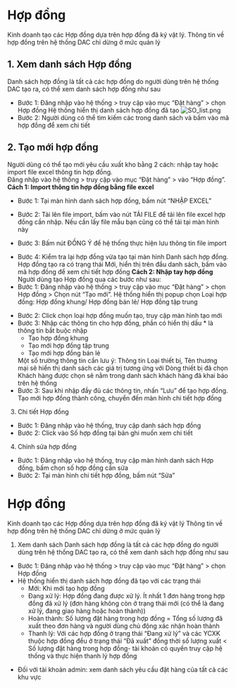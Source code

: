 # Hợp đồng
Kinh doanh tạo các Hợp đồng dựa trên hợp đồng đã ký vật lý. Thông tin về hợp đồng trên hệ thống DAC chỉ dừng ở mức quản lý
## 1. Xem danh sách Hợp đồng
Danh sách hợp đồng là tất cả các hợp đồng do người dùng trên hệ thống DAC tạo ra, có thể xem danh sách hợp đồng như sau
- Bước 1: Đăng nhập vào hệ thống > truy cập vào mục “Đặt hàng” > chọn Hợp đồng
Hệ thống hiển thị danh sách hợp đồng đã tạo
![SO_list.png](\img\order_contract\SO_list.png)
- Bước 2: Người dùng có thể tìm kiếm các trong danh sách và bấm vào mã hợp đồng để xem chi tiết 
<!-- Ảnh cap màn hình có khoanh vào các searchbox tìm kiếm và textlink -->
## 2. Tạo mới hợp đồng
Người dùng có thể tạo mới yêu cầu xuất kho bằng 2 cách: nhập tay hoặc import file excel thông tin hợp đồng.  
Đăng nhập vào hệ thống > truy cập vào mục “Đặt hàng” > vào “Hợp đồng”.  
**Cách 1: Import thông tin hợp đồng bằng file excel**  
- Bước 1: Tại màn hình danh sách hợp đồng, bấm nút “NHẬP EXCEL”
<!-- Ảnh chụp màn hình focus vào button Nhập excel -->
- Bước 2: Tải lên file import, bấm vào nút TẢI FILE để tải lên file excel hợp đồng cần nhập. Nếu cần lấy file mẫu bạn cũng có thể tải tại màn hình này
<!-- Ảnh popup Tải lên hợp đồng -->
- Bước 3: Bấm nút ĐỒNG Ý để hệ thống thực hiện lưu thông tin file import
<!-- Ảnh popup Tải lên hợp đồng, focus đồng ý -->
- Bước 4: Kiểm tra lại hợp đồng vừa tạo tại màn hình Danh sách hợp đồng. Hợp đồng tạo ra có trạng thái Mới, hiển thị trên đầu danh sách, bấm vào mã hợp đồng để xem chi tiết hợp đồng
**Cách 2: Nhập tay hợp đồng**
Người dùng tạo Hợp đồng qua các bước như sau: 
- Bước 1: Đăng nhập vào hệ thống > truy cập vào mục “Đặt hàng” > chọn Hợp đồng > Chọn nút “Tạo mới”. Hệ thống hiển thị popup chọn Loại hợp đồng: Hợp đồng khung/ Hợp đồng bán lẻ/ Hợp đồng tập trung
<!-- Ảnh popup  -->
- Bước 2: Click chọn loại hợp đồng muốn tạo, truy cập màn hình tạo mới
- Bước 3: Nhập các thông tin cho hợp đồng, phần có hiển thị dấu * là thông tin bắt buộc nhập
     - Tạo hợp đồng khung
     <!-- Ảnh màn hình tạo mới HĐ khung -->
     - Tạo mới hợp đồng tập trung
     <!-- Ảnh màn hình tạo mới HĐ tập trung -->
     - Tạo mới hợp đồng bán lẻ
     <!-- Ảnh màn hình tạo mới HĐ bán lẻ -->
     Một số trường thông tin cần lưu ý: 
     Thông tin Loại thiết bị, Tên thương mại sẽ hiển thị danh sách các giá trị tương ứng với Dòng thiết bị đã chọn
     Khách hàng được chọn sẽ nằm trong danh sách khách hàng đã khai báo trên hệ thống
- Bước 3: Sau khi nhập đầy đủ các thông tin, nhấn “Lưu” để tạo hợp đồng. Tạo mới hợp đồng thành công, chuyển đến màn hình chi tiết hợp đồng
<!-- Ảnh chi tiết hợp đồng sau tạo mới -->
3. Chi tiết Hợp đồng
- Bước 1: Đăng nhập vào hệ thống, truy cập danh sách hợp đồng
- Bước 2: Click vào Số hợp đồng tại bản ghi muốn xem chi tiết
<!-- Ảnh chi tiết HĐ -->
4. Chỉnh sửa hợp đồng
- Bước 1: Đăng nhập vào hệ thống, truy cập màn hình danh sách Hợp đồng, bấm chọn số hợp đồng cần sửa 
- Bước 2: Tại màn hình chi tiết hợp đồng, bấm nút “Sửa”



# Hợp đồng
Kinh doanh tạo các Hợp đồng dựa trên hợp đồng đã ký vật lý
Thông tin về hợp đồng trên hệ thống DAC chỉ dừng ở mức quản lý
1. Xem danh sách
   Danh sách hợp đồng là tất cả các hợp đồng do người dùng trên hệ thống DAC tạo ra, có thể xem danh sách hợp đồng như sau
-	Bước 1: Đăng nhập vào hệ thống > truy cập vào mục “Đặt hàng” > chọn Hợp đồng 
   - Hệ thống hiển thị danh sách hợp đồng đã tạo với các trạng thái
      - Mới: Khi mới tạo hợp đồng
      - Đang xử lý: Hợp đồng đang được xử lý. Ít nhất 1 đơn hàng trong hợp đồng đã xử lý (đơn hàng không còn ở trạng thái mới (có thể là đang xử lý, đang giao hàng hoặc hoàn thành))
      - Hoàn thành: Số lượng đặt hàng trong hợp đồng = Tổng số lượng đã xuất theo đơn hàng và người dùng chủ động xác nhận hoàn thành
     - Thanh lý: Với các hợp đồng ở trạng thái “Đang xử lý” và các YCXK thuộc hợp đồng đều ở trạng thái “Đã xuất” đồng thời số lượng xuất < Số lượng đặt hàng trong hợp đồng- tài khoản có quyền truy cập hệ thống và thực hiện thanh lý hợp đồng
+  Đối với tài khoản admin: xem danh sách yêu cầu đặt hàng của tất cả các khu vực
